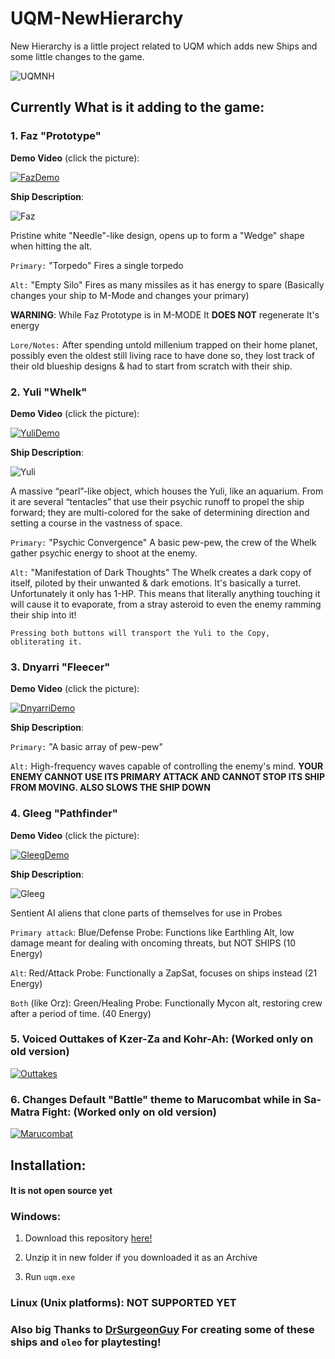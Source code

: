 # UQM-NewHierarchy
New Hierarchy is a little project related to UQM which adds new Ships and some little changes to the game.

![UQMNH](https://i.imgur.com/wWWTyvw.png)

## Currently What is it adding to the game:

### 1. Faz "Prototype"
**Demo Video** (click the picture):

[![FazDemo](https://i.imgur.com/T4njllT.png)](https://www.youtube.com/watch?v=oX9jl5FA490)


**Ship Description**:

![Faz](https://i.imgur.com/DWzl72N.png)

Pristine white "Needle"-like design, opens up to form a "Wedge" shape when hitting the alt.

``Primary:`` "Torpedo" Fires a single torpedo

``Alt:`` "Empty Silo" Fires as many missiles as it has energy to spare (Basically changes your ship to M-Mode and changes your primary)

**WARNING**:
While Faz Prototype is in M-MODE It **DOES NOT** regenerate It's energy

``Lore/Notes:`` After spending untold millenium trapped on their home planet, possibly even the oldest still living race to have done so, they lost track of their old blueship designs & had to start from scratch with their ship.


### 2. Yuli "Whelk"
**Demo Video** (click the picture):

[![YuliDemo](https://i.imgur.com/D4Nf8mV.png)](https://www.youtube.com/watch?v=fwcjyrMSxmM)

**Ship Description**:

![Yuli](https://i.imgur.com/U7h3aUm.png)

A massive “pearl”-like object, which houses the Yuli, like an aquarium. From it are several “tentacles” that use their psychic runoff to propel the ship forward; they are multi-colored for the sake of determining direction and setting a course in the vastness of space.

``Primary:`` "Psychic Convergence" A basic pew-pew, the crew of the Whelk gather psychic energy to shoot at the enemy.

``Alt:`` "Manifestation of Dark Thoughts" The Whelk creates a dark copy of itself, piloted by their unwanted & dark emotions. It's basically a turret. Unfortunately it only has 1-HP. This means that literally anything touching it will cause it to evaporate, from a stray asteroid to even the enemy ramming their ship into it!

``Pressing both buttons will transport the Yuli to the Copy, obliterating it.``

### 3. Dnyarri "Fleecer"
**Demo Video** (click the picture):

[![DnyarriDemo](https://i.imgur.com/zLbpMcI.png)](https://www.youtube.com/watch?v=RLRc-Bo0vv4)

**Ship Description**:

``Primary:`` "A basic array of pew-pew"

``Alt:`` High-frequency waves capable of controlling the enemy's mind.
**YOUR ENEMY CANNOT USE ITS PRIMARY ATTACK AND CANNOT STOP ITS SHIP FROM MOVING. ALSO SLOWS THE SHIP DOWN**

### 4. Gleeg "Pathfinder"
**Demo Video** (click the picture):

[![GleegDemo](https://i.imgur.com/QplP4ps.png)](https://www.youtube.com/watch?v=zCJ3zIfR5Nw)

**Ship Description**:

![Gleeg](https://i.imgur.com/jyQwQ88.png)

Sentient AI aliens that clone parts of themselves for use in Probes

``Primary attack``: Blue/Defense Probe: Functions like Earthling Alt, low damage meant for dealing with oncoming threats, but NOT SHIPS (10 Energy)

``Alt``: Red/Attack Probe: Functionally a ZapSat, focuses on ships instead (21 Energy)

``Both`` (like Orz): Green/Healing Probe: Functionally Mycon alt, restoring crew after a period of time. (40 Energy)


### 5. Voiced Outtakes of Kzer-Za and Kohr-Ah: (Worked only on old version)

[![Outtakes](https://i.imgur.com/vFEP7qm.png)](https://www.youtube.com/watch?v=xts0DnoyWt0)

### 6. Changes Default "Battle" theme to Marucombat while in Sa-Matra Fight: (Worked only on old version)

[![Marucombat](https://i.imgur.com/diaS8Od.png)](https://www.youtube.com/watch?v=RpzPxr5i6ZA)




## Installation:
#### It is not open source yet

### Windows:
  1. Download this repository [here!](https://github.com/IAsteRoiDI/UQM-NewHierarchy/releases/tag/1.0.4)

  2. Unzip it in new folder if you downloaded it as an Archive

  3. Run ``uqm.exe``

### Linux (Unix platforms): NOT SUPPORTED YET

### Also big Thanks to [DrSurgeonGuy](https://www.reddit.com/user/DrSurgeonGuy/) For creating some of these ships and ``oleo`` for playtesting!

